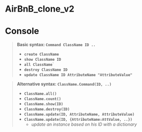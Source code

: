# AirBnB_clone_v2
# **Console**

> **Basic syntax: `Command ClassName ID ..`**
> 
> - **`create ClassName`**
> - **`show ClassName ID`**
> - **`all ClassName`**`
> - **`destroy ClassName ID`**
> - **`update ClassName ID AttributeName "AttributeValue"`**

> **Alternative syntax: `ClassName.Command(ID, ..)`**
> 
> - **`ClassName.all()`**
> - **`ClassName.count()`**
> - **`ClassName.show(ID)`**
> - **`ClassName.destroy(ID)`**
> - **`ClassName.update(ID, AttributeName, AttributeValue)`**
> - **`ClassName.update(ID, {AttributeName:AttValue, ..})`**
>     - *update an instance based on his ID with a dictionary*
